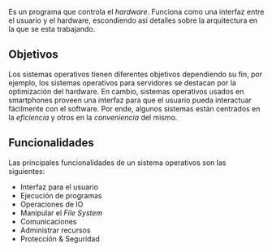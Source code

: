 Es un programa que controla el *hardware*. Funciona como una interfaz entre el usuario y el hardware, escondiendo así detalles sobre la arquitectura en la que se esta trabajando.

## Objetivos
Los sistemas operativos tienen diferentes objetivos dependiendo su fin, por ejemplo, los sistemas operativos para servidores se destacan por la optimización del hardware. En cambio, sistemas operativos usados en smartphones proveen una interfaz para que el usuario pueda interactuar fácilmente con el software.
Por ende, algunos sistemas están centrados en la *eficiencia* y otros en la *conveniencia* del mismo.

## Funcionalidades
Las principales funcionalidades de un sistema operativos son las siguientes:
- Interfaz para el usuario
- Ejecución de programas
- Operaciones de IO
- Manipular el *File System*
- Comunicaciones
- Administrar recursos
- Protección & Seguridad
